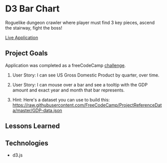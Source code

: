 # D3 Bar Chart

Roguelike dungeon crawler where player must find 3 key pieces, ascend the stairway, fight the boss!

[Live Application]()

## Project Goals

Application was completed as a freeCodeCamp [challenge](https://www.freecodecamp.org/challenges/visualize-data-with-a-bar-chart).

1. User Story: I can see US Gross Domestic Product by quarter, over time.

2. User Story: I can mouse over a bar and see a tooltip with the GDP amount and exact year and month that bar represents.

3. Hint: Here's a dataset you can use to build this: https://raw.githubusercontent.com/FreeCodeCamp/ProjectReferenceData/master/GDP-data.json

## Lessons Learned

## Technologies

* d3.js
